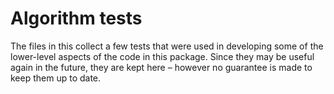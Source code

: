 # Algorithm tests

The files in this collect a few tests that were used in developing some of the lower-level aspects of the code in this package. Since they may be useful again in the future, they are kept here – however no guarantee is made to keep them up to date.
